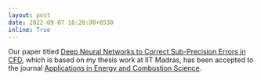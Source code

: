 ```yaml
---
layout: post
date: 2022-09-07 16:20:00+0530
inline: True
---
```


Our paper titled [Deep Neural Networks to Correct Sub-Precision Errors in CFD](https://www.sciencedirect.com/science/article/pii/S2666352X22000243), which is based on my thesis work at IIT Madras, has been accepted to the journal [Applications in Energy and Combustion Science](https://www.sciencedirect.com/journal/applications-in-energy-and-combustion-science).
